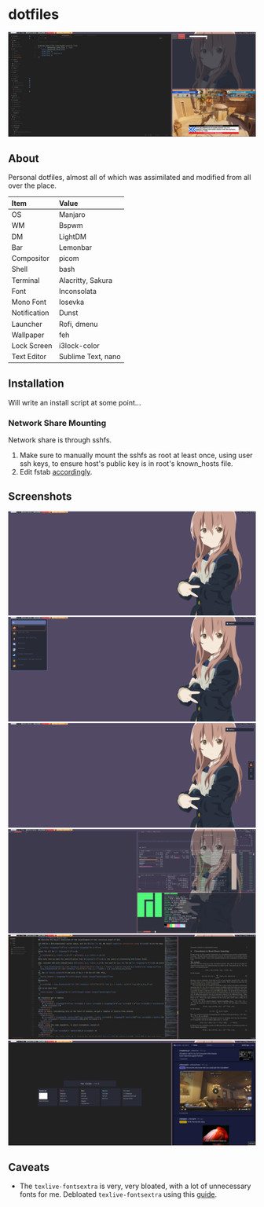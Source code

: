 # dotfiles

![Messy](https://raw.githubusercontent.com/njhlai/dotfiles/master/.github/messy.png)

## About
Personal dotfiles, almost all of which was assimilated and modified from all over the place.

| Item | Value |
| :--- | :---- |
| OS | Manjaro |
| WM | Bspwm |
| DM | LightDM |
| Bar | Lemonbar |
| Compositor | picom |
| Shell | bash |
| Terminal | Alacritty, Sakura |
| Font | Inconsolata |
| Mono Font | Iosevka |
| Notification | Dunst |
| Launcher | Rofi, dmenu |
| Wallpaper | feh |
| Lock Screen | i3lock-color |
| Text Editor | Sublime Text, nano |

## Installation
Will write an install script at some point...

### Network Share Mounting
Network share is through sshfs.
1. Make sure to manually mount the sshfs as root at least once, using user ssh keys, to ensure host's public key is in root's known_hosts file.
2. Edit fstab [accordingly](https://wiki.archlinux.org/title/SSHFS#Secure_user_access).

## Screenshots
![Clean](https://raw.githubusercontent.com/njhlai/dotfiles/master/.github/clean.png)
![Rofi](https://raw.githubusercontent.com/njhlai/dotfiles/master/.github/rofi.png)
![Power menu](https://raw.githubusercontent.com/njhlai/dotfiles/master/.github/powermenu.png)
![Terminals](https://raw.githubusercontent.com/njhlai/dotfiles/master/.github/term.png)
![Dev setup](https://raw.githubusercontent.com/njhlai/dotfiles/master/.github/dev.png)
![Web browser](https://raw.githubusercontent.com/njhlai/dotfiles/master/.github/web.png)

## Caveats
* The `texlive-fontsextra` is very, very bloated, with a lot of unnecessary fonts for me. Debloated `texlive-fontsextra` using this [guide](https://h3fang.github.io/post/2019/texlive-fontsextra/).